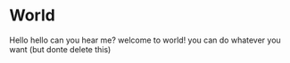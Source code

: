 # World
Hello hello
can you hear me?
welcome to world!
you can do whatever you want (but donte delete this)
